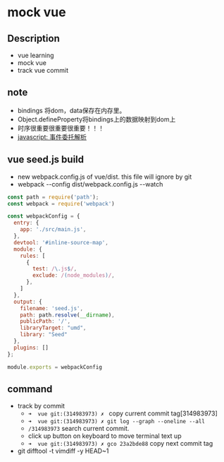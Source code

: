 # mock vue

## Description

- vue learning
- mock vue
- track vue commit

## note

- bindings 将dom，data保存在内存里。
- Object.defineProperty将bindings上的数据映射到dom上
- 时序很重要很重要很重要！！！
- [javascript: 事件委托解析](http://www.imooc.com/article/16468)

## vue seed.js build

- new webpack.config.js of vue/dist. this file will ignore by git
- webpack --config dist/webpack.config.js --watch
```javascript
const path = require('path');
const webpack = require('webpack')

const webpackConfig = {
  entry: {
    app: './src/main.js',
  },
  devtool: '#inline-source-map',
  module: {
    rules: [
      {
        test: /\.js$/,
        exclude: /(node_modules)/,
      },
    ]
  },
  output: {
    filename: 'seed.js',
    path: path.resolve(__dirname),
    publicPath: '/',
    libraryTarget: "umd",
    library: "Seed"
  },
  plugins: []
};

module.exports = webpackConfig
```


## command

- track by commit
  * `➜  vue git:(314983973) ✗ ` copy current commit tag[314983973]
  * `➜  vue git:(314983973) ✗ git log --graph --oneline --all`
  * `/314983973` search current commit.
  * click up button on keyboard to move terminal text up
  * `➜  vue git:(314983973) ✗ gco 23a2bde88` copy next commit tag
- git difftool -t vimdiff -y HEAD~1